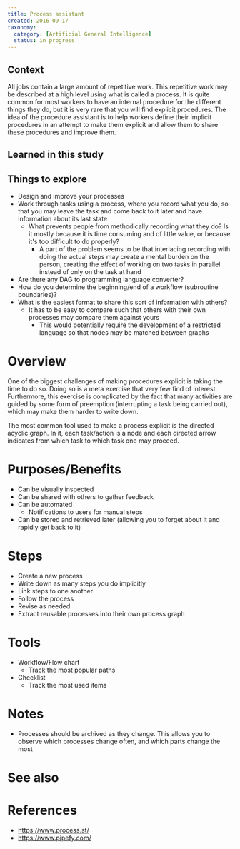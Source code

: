 ```yaml
---
title: Process assistant
created: 2016-09-17
taxonomy:
  category: [Artificial General Intelligence]
  status: in progress
---
```


## Context
All jobs contain a large amount of repetitive work. This repetitive work may be described at a high level using what is called a process. It is quite common for most workers to have an internal procedure for the different things they do, but it is very rare that you will find explicit procedures. The idea of the procedure assistant is to help workers define their implicit procedures in an attempt to make them explicit and allow them to share these procedures and improve them.

## Learned in this study

## Things to explore
* Design and improve your processes
* Work through tasks using a process, where you record what you do, so that you may leave the task and come back to it later and have information about its last state
	* What prevents people from methodically recording what they do? Is it mostly because it is time consuming and of little value, or because it's too difficult to do properly?
		* A part of the problem seems to be that interlacing recording with doing the actual steps may create a mental burden on the person, creating the effect of working on two tasks in parallel instead of only on the task at hand
* Are there any DAG to programming language converter?
* How do you determine the beginning/end of a workflow (subroutine boundaries)?
* What is the easiest format to share this sort of information with others?
	* It has to be easy to compare such that others with their own processes may compare them against yours
		* This would potentially require the development of a restricted language so that nodes may be matched between graphs

# Overview
One of the biggest challenges of making procedures explicit is taking the time to do so. Doing so is a meta exercise that very few find of interest. Furthermore, this exercise is complicated by the fact that many activities are guided by some form of preemption (interrupting a task being carried out), which may make them harder to write down.

The most common tool used to make a process explicit is the directed acyclic graph. In it, each task/action is a node and each directed arrow indicates from which task to which task one may proceed.

# Purposes/Benefits
* Can be visually inspected
* Can be shared with others to gather feedback
* Can be automated
	* Notifications to users for manual steps
* Can be stored and retrieved later (allowing you to forget about it and rapidly get back to it)

# Steps
* Create a new process
* Write down as many steps you do implicitly
* Link steps to one another
* Follow the process
* Revise as needed
* Extract reusable processes into their own process graph

# Tools
* Workflow/Flow chart
	* Track the most popular paths
* Checklist
	* Track the most used items

# Notes
* Processes should be archived as they change. This allows you to observe which processes change often, and which parts change the most

# See also

# References
* https://www.process.st/
* https://www.pipefy.com/